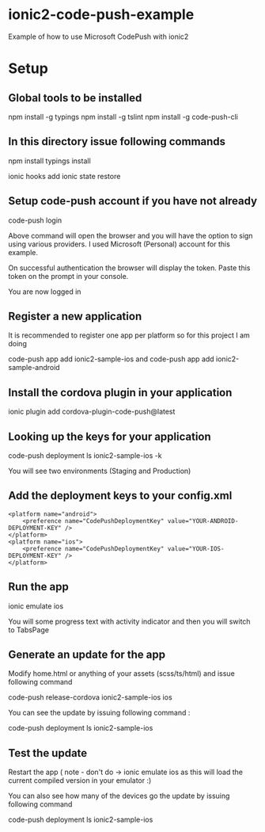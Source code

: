# ionic2-code-push-example
Example of how to use Microsoft CodePush with ionic2

# Setup

## Global tools to be installed
npm install -g typings
npm install -g tslint
npm install -g code-push-cli

## In this directory issue following commands
npm install
typings install

ionic hooks add
ionic state restore

## Setup code-push account if you have not already

code-push login

Above command will open the browser and you will have the option
to sign using various providers. I used Microsoft (Personal) account for
this example.

On successful authentication the browser will display the token. Paste this
token on the prompt in your console.

You are now logged in

## Register a new application

It is recommended to register one app per platform so for this project I am
doing

code-push app add ionic2-sample-ios
and
code-push app add ionic2-sample-android

## Install the cordova plugin in your application
ionic plugin add cordova-plugin-code-push@latest

## Looking up the keys for your application

code-push deployment ls ionic2-sample-ios -k

You will see two environments (Staging and Production)

## Add the deployment keys to your config.xml
```
<platform name="android">
    <preference name="CodePushDeploymentKey" value="YOUR-ANDROID-DEPLOYMENT-KEY" />
</platform>
<platform name="ios">
    <preference name="CodePushDeploymentKey" value="YOUR-IOS-DEPLOYMENT-KEY" />
</platform>
```

## Run the app
ionic emulate ios

You will some progress text with activity indicator and then you will switch to TabsPage

## Generate an update for the app

Modify home.html or anything of your assets (scss/ts/html) and issue following command

code-push release-cordova ionic2-sample-ios ios

You can see the update by issuing following command :

code-push deployment ls ionic2-sample-ios

## Test the update

Restart the app ( note - don't do -> ionic emulate ios as this will load the current compiled version in your emulator :)

You can also see how many of the devices go the update by issuing following command

code-push deployment ls ionic2-sample-ios
